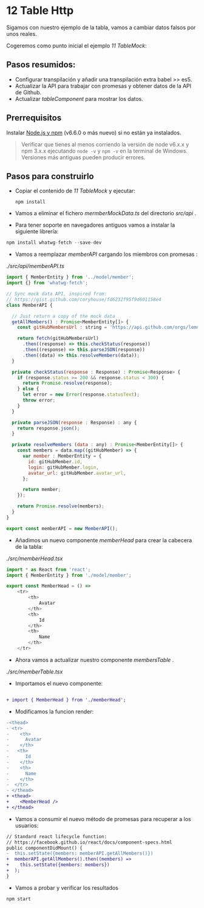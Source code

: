# 12 Table Http

Sigamos con nuestro ejemplo de la tabla, vamos a cambiar datos falsos por unos reales.

Cogeremos como punto inicial el ejemplo  _11 TableMock_:

## Pasos resumidos:

- Configurar transpilación y añadir una transpilación extra babel >> es5.
- Actualizar la API para trabajar con promesas y obtener datos de la API de Github.
- Actualizar  _tableComponent_ para mostrar los datos.


## Prerrequisitos

Instalar [Node.js y npm](https://nodejs.org/en/) (v6.6.0 o más nuevo) si no están ya instalados.

> Verificar que tienes al menos corriendo la versión de node v6.x.x y npm 3.x.x ejecutando `node -v` y `npm -v` en la terminal de Windows. Versiones más antiguas pueden producir errores.

## Pasos para construirlo

- Copiar el contenido de _11 TableMock_ y ejecutar:

  ```
  npm install
  ```

- Vamos a eliminar el fichero _mermberMockData.ts_ del directorio _src/api_ .

- Para tener soporte en navegadores antiguos vamos a instalar la siguiente librería:

```javascript
npm install whatwg-fetch --save-dev
```

- Vamos a reemplazar _memberAPI_ cargando los miembros con promesas :

_./src/api/memberAPI.ts_

```javascript
import { MemberEntity } from '../model/member';
import {} from 'whatwg-fetch';

// Sync mock data API, inspired from:
// https://gist.github.com/coryhouse/fd6232f95f9d601158e4
class MemberAPI {

  // Just return a copy of the mock data
  getAllMembers() : Promise<MemberEntity[]> {
    const gitHubMembersUrl : string = 'https://api.github.com/orgs/lemoncode/members';

    return fetch(gitHubMembersUrl)
      .then((response) => this.checkStatus(response))
      .then((response) => this.parseJSON(response))
      .then((data) => this.resolveMembers(data));
  }

  private checkStatus(response : Response) : Promise<Response> {
    if (response.status >= 200 && response.status < 300) {
      return Promise.resolve(response);
    } else {
      let error = new Error(response.statusText);
      throw error;
    }
  }

  private parseJSON(response : Response) : any {
    return response.json();
  }

  private resolveMembers (data : any) : Promise<MemberEntity[]> {
    const members = data.map((gitHubMember) => {
      var member : MemberEntity = {
        id: gitHubMember.id,
        login: gitHubMember.login,
        avatar_url: gitHubMember.avatar_url,
      };

      return member;
    });

    return Promise.resolve(members);
  }
}

export const memberAPI = new MemberAPI();

```
- Añadimos un nuevo componente _memberHead_ para crear la cabecera de la tabla:

_./src/memberHead.tsx_

```javascript
import * as React from 'react';
import { MemberEntity } from './model/member';

export const MemberHead = () =>
    <tr>
        <th>
            Avatar
        </th>
        <th>
            Id
        </th>
        <th>
            Name
        </th>
    </tr>
```

- Ahora vamos a actualizar nuestro componente _membersTable_ . <br />
 
_./src/memberTable.tsx_

- Importamos el nuevo componente:

```diff

+ import { MemberHead } from './memberHead';

```

- Modificamos la funcion render:

```diff
-<thead>
- <tr>
-    <th>
-      Avatar
-    </th>
-   <th>
-      Id
-    </th>
-    <th>
-      Name
-    </th>
-  </tr>
- </thead>
+ <thead>
+    <MemberHead />
+ </thead>
```

-  Vamos a consumir el nuevo método de promesas para recuperar a los usuarios:

```diff
// Standard react lifecycle function:
// https://facebook.github.io/react/docs/component-specs.html
public componentDidMount() {
-  this.setState({members: memberAPI.getAllMembers()})
+  memberAPI.getAllMembers().then((members) =>
+    this.setState({members: members})
+  );
}
```

- Vamos a probar y verificar los resultados

```
npm start
```
